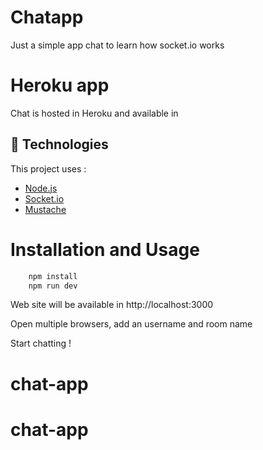 # Chatapp
Just a simple app chat to learn how socket.io works

# Heroku app
Chat is hosted in Heroku and available in 

## :rocket: Technologies

This project uses :

- [Node.js](https://nodejs.org/en/)
- [Socket.io](https://github.com/socketio/socket.io)
- [Mustache](https://github.com/janl/mustache.js)

# Installation and Usage
```bash
    npm install
    npm run dev
```
Web site will be available in http://localhost:3000

Open multiple browsers, add an username and room name 

Start chatting !
# chat-app
# chat-app

